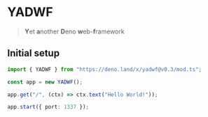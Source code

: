 # YADWF

> **Y**et **a**nother **D**eno **w**eb-**f**ramework

## Initial setup

```ts
import { YADWF } from "https://deno.land/x/yadwf@v0.3/mod.ts";

const app = new YADWF();

app.get("/", (ctx) => ctx.text("Hello World!"));

app.start({ port: 1337 });
```
